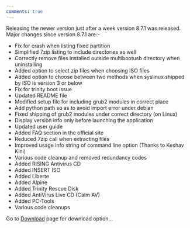 ```yaml
---
comments: true
---
```


Releasing the newer version just after a week version 8.7.1 was released. Major changes since version 8.7.1 are:-

* Fix for crash when listing fixed partition
* Simplified 7zip listing to include directories as well
* Correctly remove files installed outside multibootusb directory when uninstalling
* Added option to select zip files when choosing ISO files
* Added option to choose between two methods when syslinux shipped by ISO is version 3 or below
* Fix for trinity boot issue
* Updated README file
* Modified setup file for including grub2 modules in correct place
* Add python path so as to avoid import error under debian
* Fixed shipping of grub2 modules under correct directory (on Linux)
* Display version info only before launching the application
* Updated user guide
* Added FAQ section in the official site
* Reduced 7zip call when extracting files
* Improved usage info string of command line option (Thanks to Keshav Kini)
* Various code cleanup and removed redundancy codes
* Added RISING Antivirus CD
* Added INSERT ISO
* Added Liberte
* Added Alpine
* Added Trinity Rescue Disk
* Added AntiVirus Live CD (Calm AV)
* Added PC-Tools
* Various code cleanups
 
Go to [Download](http://multibootusb.org/page_download) page for download option...

